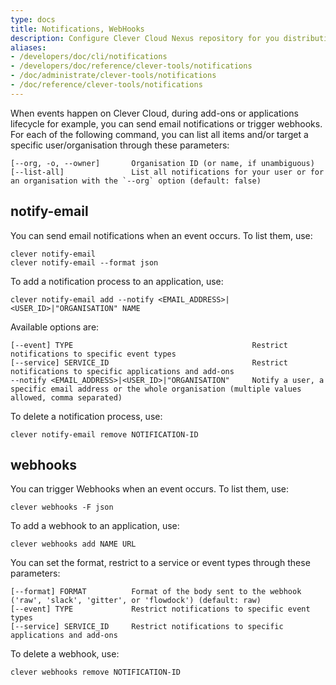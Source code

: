 ```yaml
---
type: docs
title: Notifications, WebHooks
description: Configure Clever Cloud Nexus repository for you distribution
aliases:
- /developers/doc/cli/notifications
- /developers/doc/reference/clever-tools/notifications
- /doc/administrate/clever-tools/notifications
- /doc/reference/clever-tools/notifications
---
```


When events happen on Clever Cloud, during add-ons or applications lifecycle for example, you can send email notifications or trigger webhooks. For each of the following command, you can list all items and/or target a specific user/organisation through these parameters:

```
[--org, -o, --owner]       Organisation ID (or name, if unambiguous)
[--list-all]               List all notifications for your user or for an organisation with the `--org` option (default: false)
```

## notify-email

You can send email notifications when an event occurs. To list them, use:

```
clever notify-email
clever notify-email --format json
```

To add a notification process to an application, use:

```
clever notify-email add --notify <EMAIL_ADDRESS>|<USER_ID>|"ORGANISATION" NAME
```

Available options are:

```
[--event] TYPE                                        Restrict notifications to specific event types
[--service] SERVICE_ID                                Restrict notifications to specific applications and add-ons
--notify <EMAIL_ADDRESS>|<USER_ID>|"ORGANISATION"     Notify a user, a specific email address or the whole organisation (multiple values allowed, comma separated)
```

To delete a notification process, use:

```
clever notify-email remove NOTIFICATION-ID
```

## webhooks

You can trigger Webhooks when an event occurs. To list them, use:

```
clever webhooks -F json
```

To add a webhook to an application, use:

```
clever webhooks add NAME URL
```

You can set the format, restrict to a service or event types through these parameters:

```
[--format] FORMAT          Format of the body sent to the webhook ('raw', 'slack', 'gitter', or 'flowdock') (default: raw)
[--event] TYPE             Restrict notifications to specific event types
[--service] SERVICE_ID     Restrict notifications to specific applications and add-ons
```

To delete a webhook, use:

```
clever webhooks remove NOTIFICATION-ID
```
